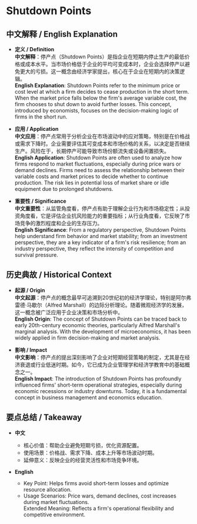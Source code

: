 # Shutdown Points

## 中文解释 / English Explanation

* **定义 / Definition**  
  **中文解释**：停产点（Shutdown Points）是指企业在短期内停止生产的最低价格或成本水平。当市场价格低于企业的平均可变成本时，企业会选择停产以避免更大的亏损。这一概念由经济学家提出，核心在于企业在短期内的决策逻辑。  
  **English Explanation**: Shutdown Points refer to the minimum price or cost level at which a firm decides to cease production in the short term. When the market price falls below the firm's average variable cost, the firm chooses to shut down to avoid further losses. This concept, introduced by economists, focuses on the decision-making logic of firms in the short run.

* **应用 / Application**  
  **中文应用**：停产点常用于分析企业在市场波动中的应对策略，特别是在价格战或需求下降时。企业需要评估其可变成本和市场价格的关系，以决定是否继续生产。风险在于，长期停产可能导致市场份额流失或设备闲置损失。  
  **English Application**: Shutdown Points are often used to analyze how firms respond to market fluctuations, especially during price wars or demand declines. Firms need to assess the relationship between their variable costs and market prices to decide whether to continue production. The risk lies in potential loss of market share or idle equipment due to prolonged shutdowns.

* **重要性 / Significance**  
  **中文重要性**：从监管角度看，停产点有助于理解企业行为和市场稳定性；从投资角度看，它是评估企业抗风险能力的重要指标；从行业角度看，它反映了市场竞争的激烈程度和企业的生存压力。  
  **English Significance**: From a regulatory perspective, Shutdown Points help understand firm behavior and market stability; from an investment perspective, they are a key indicator of a firm's risk resilience; from an industry perspective, they reflect the intensity of competition and survival pressure.

## 历史典故 / Historical Context

* **起源 / Origin**  
  **中文起源**：停产点的概念最早可追溯到20世纪初的经济学理论，特别是阿尔弗雷德·马歇尔（Alfred Marshall）的边际分析理论。随着微观经济学的发展，这一概念被广泛应用于企业决策和市场分析中。  
  **English Origin**: The concept of Shutdown Points can be traced back to early 20th-century economic theories, particularly Alfred Marshall's marginal analysis. With the development of microeconomics, it has been widely applied in firm decision-making and market analysis.

* **影响 / Impact**  
  **中文影响**：停产点的提出深刻影响了企业对短期经营策略的制定，尤其是在经济衰退或行业低迷时期。如今，它已成为企业管理学和经济学教育中的基础概念之一。  
  **English Impact**: The introduction of Shutdown Points has profoundly influenced firms' short-term operational strategies, especially during economic recessions or industry downturns. Today, it is a fundamental concept in business management and economics education.

## 要点总结 / Takeaway

* **中文**  
  - 核心价值：帮助企业避免短期亏损，优化资源配置。  
  - 使用场景：价格战、需求下降、成本上升等市场波动时期。  
  - 延伸意义：反映企业的经营灵活性和市场竞争环境。

* **English**  
  - Key Point: Helps firms avoid short-term losses and optimize resource allocation.  
  - Usage Scenarios: Price wars, demand declines, cost increases during market fluctuations.  
Extended Meaning: Reflects a firm's operational flexibility and competitive environment.